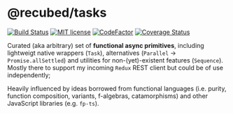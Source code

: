 # @recubed/tasks

[![Build Status](https://travis-ci.org/tanfonto/recubed-tasks.svg?branch=master)](https://travis-ci.org/tanfonto/recubed-tasks)
[![MIT
license](https://img.shields.io/badge/License-MIT-blue.svg)](https://lbesson.mit-license.org/)
[![CodeFactor](https://www.codefactor.io/repository/github/tanfonto/recubed-tasks/badge)](https://www.codefactor.io/repository/github/tanfonto/recubed-tasks)
[![Coverage Status](https://coveralls.io/repos/github/tanfonto/recubed-tasks/badge.svg?branch=master)](https://coveralls.io/github/tanfonto/recubed-tasks?branch=master)

Curated (aka arbitrary) set of **functional async primitives**, including lightweigt native wrappers (`Task`), alternatives (`Parallel` -> `Promise.allSettled`) and utilities for non-(yet)-existent features (`Sequence`). Mostly there to support my incoming `Redux` REST client but could be of use independently;

Heavily influenced by ideas borrowed from functional languages (i.e. purity, function composition, variants, f-algebras, catamorphisms) and other JavaScript libraries (e.g. `fp-ts`).
